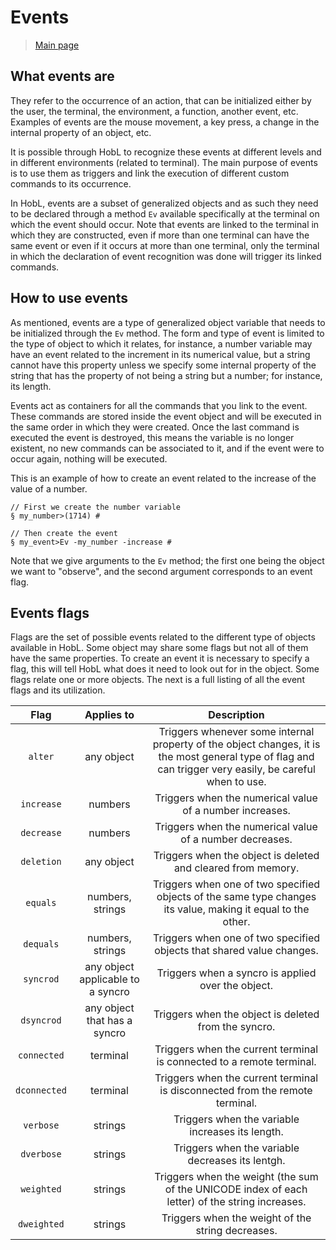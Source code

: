 # Events
> [Main page](README.md)
## What events are

They refer to the occurrence of an action, that can be initialized either by the user, the terminal, the environment, a function, another event, etc. Examples of events are the mouse movement, a key press, a change in the internal property of an object, etc. 

It is possible through HobL to recognize these events at different levels and in different environments (related to terminal). The main purpose of events is to use them as triggers and link the execution of different custom commands to its occurrence.

In HobL, events are a subset of generalized objects and as such they need to be declared through a method `Ev` available specifically at the terminal on which the event should occur. Note that events are linked to the terminal in which they are constructed, even if more than one terminal can have the same event or even if it occurs at more than one terminal, only the terminal in which the declaration of event recognition was done will trigger its linked commands.
## How to use events

As mentioned, events are a type of generalized object variable that needs to be initialized through the `Ev` method. The form and type of event is limited to the type of object to which it relates, for instance, a number variable may have an event related to the increment in its numerical value, but a string cannot have this property unless we specify some internal property of the string that has the property of not being a string but a number; for instance, its length.

Events act as containers for all the commands that you link to the event. These commands are stored inside the event object and will be executed in the same order in which they were created. Once the last command is executed the event is destroyed, this means the variable is no longer existent, no new commands can be associated to it, and if the event were to occur again, nothing will be executed.

This is an example of how to create an event related to the increase of the value of a number.
```
// First we create the number variable
§ my_number>(1714) #

// Then create the event
§ my_event>Ev -my_number -increase #
```
Note that we give arguments to the `Ev` method; the first one being the object we want to "observe", and the second argument corresponds to an event flag. 

## Events flags

Flags are the set of possible events related to the different type of objects available in HobL. Some object may share some flags but not all of them have the same properties. To create an event it is necessary to specify a flag, this will tell HobL what does it need to look out for in the object. Some flags relate one or more objects. The next is a full listing of all the event flags and its utilization.

| Flag | Applies to | Description |
|:-----:|:------------:|:-----------------------:|
|`alter`|any object|Triggers whenever some internal property of the object changes, it is the most general type of flag and can trigger very easily, be careful when to use.|
|`increase`|numbers|Triggers when the numerical value of a number increases.|
|`decrease`|numbers|Triggers when the numerical value of a number decreases.|
|`deletion`|any object|Triggers when the object is deleted and cleared from memory.|
|`equals`|numbers, strings|Triggers when one of two specified objects of the same type changes its value, making it equal to the other.|
|`dequals`|numbers, strings|Triggers when one of two specified objects that shared value changes.|
|`syncrod`|any object applicable to a syncro|Triggers when a syncro is applied over the object.|
|`dsyncrod`|any object that has a syncro|Triggers when the object is deleted from the syncro.|
|`connected`|terminal|Triggers when the current terminal is connected to a remote terminal.|
|`dconnected`|terminal|Triggers when the current terminal is disconnected from the remote terminal.|
|`verbose`|strings|Triggers when the variable increases its length.|
|`dverbose`|strings|Triggers when the variable decreases its lentgh.|
|`weighted`|strings|Triggers when the weight (the sum of the UNICODE index of each letter) of the string increases.|
|`dweighted`|strings|Triggers when the weight of the string decreases.|
